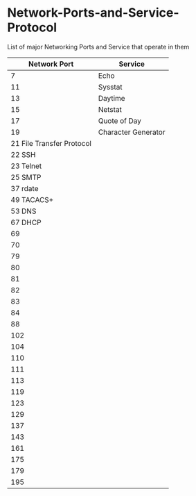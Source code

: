 # Network-Ports-and-Service-Protocol
List of major Networking Ports and Service that operate in them

| Network Port       | Service                                            |
| -----------------  |    ---------------------------------------         |
| 7                  |    Echo                                            |
| 11                 |    Sysstat                                         |
| 13                 |    Daytime                                         |  
| 15                 |    Netstat                                         |  
| 17                 |    Quote of Day                                    |  
| 19                 |    Character Generator                             |  
| 21                      File Transfer Protocol
| 22                      SSH
| 23                      Telnet
| 25                      SMTP                     
| 37                      rdate
| 49                      TACACS+
| 53                      DNS
| 67                      DHCP
| 69
| 70
| 79
| 80
| 81
| 82
| 83
| 84
| 88
| 102
| 104
| 110
| 111
| 113
| 119
| 123
| 129
| 137
| 143
| 161
| 175
| 179  
| 195 
